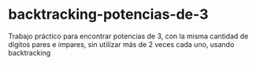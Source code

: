 # backtracking-potencias-de-3
Trabajo práctico para encontrar potencias de 3, con la misma cantidad de dígitos pares e impares, sin utilizar más de 2 veces cada uno, usando backtracking 
